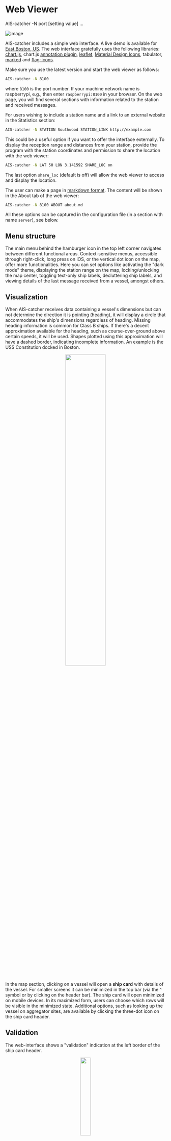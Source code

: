 # Web Viewer

<div class="command-container">
      <div class="command-syntax">
        <span class="cmd-name">AIS-catcher</span>
        <span class="cmd-flag">-N</span>
        <span class="cmd-value">port</span> 
        [<span class="cmd-setting">setting</span> <span class="cmd-value">value</span>]
        ...
    </div>
</div>


![image](https://github.com/jvde-github/AIS-catcher/assets/52420030/54eea1c6-2f72-4c23-91c4-dd289753d4cc)

AIS-catcher includes a simple web interface. A live demo is available for [East Boston, US](https://kx1t.com/ais/). The web interface gratefully uses the following libraries: [chart.js](https://www.chartjs.org/docs/latest/charts/line.html), chart.js [annotation plugin](https://www.chartjs.org/chartjs-plugin-annotation/latest/), [leaflet](https://leafletjs.com/), [Material Design Icons](https://m3.material.io/styles/icons/overview), tabulator, [marked](https://github.com/markedjs/marked) and [flag-icons](https://github.com/lipis/flag-icons). 

Make sure you use the latest version and start the web viewer as follows:
```bash
AIS-catcher -N 8100
```
where ``8100`` is the port number. If your machine network name is raspberrypi, e.g.,  then enter ``raspberrypi:8100`` in your browser.  On the web page, you will find several sections with information related to the station and received messages.

For users wishing to include a station name and a link to an external website in the Statistics section:
```bash
AIS-catcher -N STATION Southwood STATION_LINK http://example.com
```
This could be a useful option if you want to offer the interface externally. To display the reception range and distances from your station, provide the program with the station coordinates and permission to share the location with the web viewer:
```bash
AIS-catcher -N LAT 50 LON 3.141592 SHARE_LOC on
```
The last option `share_loc` (default is off) will allow the web viewer to access and display the location.

 The user can make a page in [markdown format](https://www.markdownguide.org/basic-syntax/). The content will be shown in the About tab of the web viewer:
```bash
AIS-catcher -N 8100 ABOUT about.md
```
All these options can be captured in the configuration file (in a section with name ``server``), see below. 

## Menu structure

The main menu behind the hamburger icon in the top left corner navigates between different functional areas. Context-sensitive menus, accessible through right-click, long press on iOS, or the vertical dot icon on the map, offer more functionalities. Here you can set options like activating the "dark mode" theme, displaying the station range on the map, locking/unlocking the map center, toggling text-only ship labels, decluttering ship labels, and viewing details of the last message received from a vessel, amongst others.

## Visualization

When AIS-catcher receives data containing a vessel's dimensions but can not determine the direction it is pointing (heading), it will display a circle that accommodates the ship's dimensions regardless of heading. Missing heading information is common for Class B ships. If there's a decent approximation available for the heading, such as course-over-ground above certain speeds, it will be used. Shapes plotted using this approximation will have a dashed border, indicating incomplete information. An example is the USS Constitution docked in Boston.

<p align="center">
  <img src="https://user-images.githubusercontent.com/52420030/219856857-e0965190-1468-47b6-88ad-423b77c455ff.png" width="50%"/>
</p>

In the map section, clicking on a vessel will open a  **ship card** with details of the vessel. For smaller screens it can be minimized in the top bar (via the `^` symbol or by clicking on the header bar). The ship card will open minimized on mobile devices. In its maximized form, users can choose which rows will be visible in the minimized state. Additional options, such as looking up the vessel on aggregator sites, are available by clicking the three-dot icon on the ship card header.

## Validation
The web-interface shows a "validation" indication at the left border of the ship card header.
<p align="center">
  <img src="https://user-images.githubusercontent.com/52420030/212470486-8987fa96-5324-41d8-a782-dbcbdc18aca0.png" width="25%"/>
</p>

AIS-catcher analyzes an enormous stream of bits per day for both AIS channels (2 to the power 33 to be precise). To avoid erroneous messages, the AIS system employs a 16-bit CRC and matching of other bit patterns. Unfortunately, purely statistically this cannot prevent that there will be an occasional technically correct but nonsense message. These are typically easy to recognize (e.g. looking at the signal level, and location on the map) and aggregator sites like MarineTraffic will filter these out. 

To reliably measure the reception range for the station in the web interface, AIS-catcher has implemented a "validation function" that checks the location of the vessel for consistency between messages and flags if there is an inconsistency. Practically speaking, if we receive a position from an MMSI that is relatively close to the last received position, the "validation" indicator will be green and the distance to the station will be included to determine the station range. Please note that messages within 50 NMi from the receiving station will always be included for range setting. The validation indicator will be grey if validation for the location cannot be performed and red if it is not successful. 

## Plots
The Plot section contains several visualizations to assess the performance of the receiver:

<p align="center">
  <img src="https://user-images.githubusercontent.com/52420030/219856922-33404fe8-dc54-4bc2-a1a6-84f4ce5dd72a.png" width="50%"/>
</p>
 Restarting AIS-catcher typically erases history in the graphs. To retain plot "state" and backup the information to a file use the following:

```bash
AIS-catcher -N 8100 FILE stat.bin BACKUP 10
```
This will back up the plots when the program closes and every 10 minutes in a file `stat.bin`. The minimum backup interval is 5 minutes.

## Custom plugins and styles...

To give the user the option to tweak the look-and-feel and functionality of the web viewer and/or modify for example the color scheme or regional preferences, the program provides the option to inject custom plugins (JavaScript) and CSS into the website, with a command like:
```bash
AIS-catcher -N 8100 PLUGIN plugin1.js PLUGIN plugin2.js STYLE mystyle.css
```
You can also include all plugin files from a specific directory using the command:
```bash
AIS-catcher -N 8100 PLUGIN_DIR /usr/share/aiscatcher/plugins
```
Files need to have the extension ``.pjs`` and ``.pss`` for respectively JavaScript and CSS style plugins. The repository includes a few example plugins that demonstrate how to add additional maps or cater to regional preferences. Examples of plugins can be found in [another](https://github.com/jvde-github/AIS-Catcher-PLUGINS) GitHub repository.

## Offline web viewer
There is an option to run the web viewer without relying on online libraries. This facilitates using the web interface whilst traveling without an internet connection. The steps are simple. First, go to your home directory (say `/home/jasper`) and clone the necessary offline web assets:
```bash
git clone https://github.com/jvde-github/webassets.git
```
This will create a directory `webassets` that we need to share with AIS-catcher as an alternative location for online web content  with the CDN argument followed by the location of the web assets directory:
```bash
AIS-catcher -x 192.168.1.120 4002 -N 8100 CDN /home/jasper/webassets
```

## Sending data to Prometheus for use in Grafana dashboards

You can add the option `PROME on` to the web configuration command to start rendering Prometheus-compatible statistics at `/metrics`. For example:

```bash
AIS-catcher -N 8100 PROME on
```

For more information on how to configure Prometheus and Grafana to get an initial dashboard, see [README-grafana.md](../../advanced/grafana.md).

## Summary Settings

Server Options:

| Option | Type | Description |
|:------:|:----:|:------------|
| `PORT` | Integer (1-65535) | Single port for web server |
| `PORT_MIN` | Integer (1-65535) | Minimum port in binding range |
| `PORT_MAX` | Integer (1-65535) | Maximum port in binding range |
| `IP_BIND` | String | Server binding IP address |
| `REUSE_PORT` | Boolean | Enable port reuse |
| `ZLIB` | Boolean | Enable response compression |

Location Settings:

| Option | Type | Description |
|:------:|:----:|:------------|
| `LAT` | Float | Station latitude |
| `LON` | Float | Station longitude |
| `SHARE_LOC` | Boolean | Share station location |
| `USE_GPS` | Boolean | Use GPS data |
| `OWN_MMSI` | Integer | Own vessel MMSI |

Data Management:

| Option | Type | Description |
|:------:|:----:|:------------|
| `HISTORY` | Integer (5-43200) | History retention (seconds) |
| `CUTOFF` | Integer (0-10000) | Data retention threshold |
| `BACKUP` | Integer (5-2880) | Backup interval (minutes) |
| `FILE` | String | Statistics file path |
| `REALTIME` | Boolean | Enable real-time updates |

Output Formats:

| Option | Type | Description |
|:------:|:----:|:------------|
| `KML` | Boolean | Enable KML output |
| `GEOJSON` | Boolean | Enable GeoJSON output |
| `PROME` | Boolean | Enable Prometheus metrics |
| `MESSAGE` | Boolean | Enable message saving |

UI Customization:

| Option | Type | Description |
|:------:|:----:|:------------|
| `STATION` | String | Station display name |
| `STATION_LINK` | String | Station info URL |
| `CDN` | String | Local CDN resources path |
| `PLUGIN` | String | JavaScript plugin path |
| `STYLE` | String | CSS style path |
| `PLUGIN_DIR` | String | Plugins directory |
| `ABOUT` | String | About page path |

